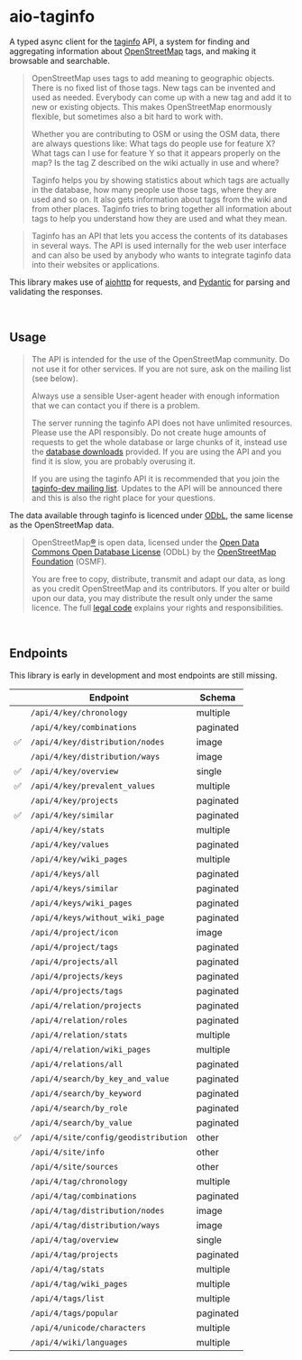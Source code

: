 # aio-taginfo
A typed async client for the [taginfo] API, a system for finding and aggregating
information about [OpenStreetMap] tags, and making it browsable and searchable.

> OpenStreetMap uses tags to add meaning to geographic objects. There is no fixed
> list of those tags. New tags can be invented and used as needed. Everybody can
> come up with a new tag and add it to new or existing objects. This makes
> OpenStreetMap enormously flexible, but sometimes also a bit hard to work with.
> 
> Whether you are contributing to OSM or using the OSM data, there are always
> questions like: What tags do people use for feature X? What tags can I use for
> feature Y so that it appears properly on the map? Is the tag Z described on the
> wiki actually in use and where?
> 
> Taginfo helps you by showing statistics about which tags are actually in the
> database, how many people use those tags, where they are used and so on. It also
> gets information about tags from the wiki and from other places. Taginfo tries
> to bring together all information about tags to help you understand how they are
> used and what they mean.

> Taginfo has an API that lets you access the contents of its databases in several
> ways. The API is used internally for the web user interface and can also be used
> by anybody who wants to integrate taginfo data into their websites or
> applications.

This library makes use of [aiohttp] for requests, and [Pydantic] for parsing
and validating the responses.

[taginfo]: https://taginfo.openstreetmap.org
[OpenStreetMap]: https://www.openstreetmap.org
[aiohttp]: https://docs.aiohttp.org/
[Pydantic]: https://pydantic.dev/

<br>

## Usage
> The API is intended for the use of the OpenStreetMap community. Do not use it
> for other services. If you are not sure, ask on the mailing list (see below).
> 
> Always use a sensible User-agent header with enough information that we can
> contact you if there is a problem.
> 
> The server running the taginfo API does not have unlimited resources. Please use
> the API responsibly. Do not create huge amounts of requests to get the whole
> database or large chunks of it, instead use the [database downloads] provided.
> If you are using the API and you find it is slow, you are probably overusing it.
> 
> If you are using the taginfo API it is recommended that you join the
> [taginfo-dev mailing list]. Updates to the API will be announced there and this
> is also the right place for your questions. 

[database downloads]: https://taginfo.openstreetmap.org/download
[taginfo-dev mailing list]: https://lists.openstreetmap.org/listinfo/taginfo-dev

The data available through taginfo is licenced under [ODbL],
the same license as the OpenStreetMap data.

> OpenStreetMap[®] is open data, licensed under the
> [Open Data Commons Open Database License] (ODbL)
> by the [OpenStreetMap Foundation] (OSMF).
> 
> You are free to copy, distribute, transmit and adapt our data, as long as you
> credit OpenStreetMap and its contributors. If you alter or build upon our data,
> you may distribute the result only under the same licence. The full [legal code]
> explains your rights and responsibilities. 

[ODbL]: https://www.openstreetmap.org/copyright/en
[®]: https://www.openstreetmap.org/copyright/en#trademarks
[Open Data Commons Open Database License]: https://opendatacommons.org/licenses/odbl/
[OpenStreetMap Foundation]: https://osmfoundation.org/
[legal code]: https://opendatacommons.org/licenses/odbl/1.0/

<br>

## Endpoints
This library is early in development and most endpoints are still missing.


|     | Endpoint                             | Schema    |
|----:|--------------------------------------|-----------|
|     | `/api/4/key/chronology`              | multiple  |
|     | `/api/4/key/combinations`            | paginated |
|   ✅ | `/api/4/key/distribution/nodes`      | image     |
|     | `/api/4/key/distribution/ways`       | image     |
|   ✅ | `/api/4/key/overview`                | single    |
|   ✅ | `/api/4/key/prevalent_values`        | multiple  |
|     | `/api/4/key/projects`                | paginated |
|   ✅ | `/api/4/key/similar`                 | paginated |
|     | `/api/4/key/stats`                   | multiple  |
|     | `/api/4/key/values`                  | paginated |
|     | `/api/4/key/wiki_pages`              | multiple  |
|     | `/api/4/keys/all`                    | paginated |
|     | `/api/4/keys/similar`                | paginated |
|     | `/api/4/keys/wiki_pages`             | paginated |
|     | `/api/4/keys/without_wiki_page`      | paginated |
|     | `/api/4/project/icon`                | image     |
|     | `/api/4/project/tags`                | paginated |
|     | `/api/4/projects/all`                | paginated |
|     | `/api/4/projects/keys`               | paginated |
|     | `/api/4/projects/tags`               | paginated |
|     | `/api/4/relation/projects`           | paginated |
|     | `/api/4/relation/roles`              | paginated |
|     | `/api/4/relation/stats`              | multiple  |
|     | `/api/4/relation/wiki_pages`         | multiple  |
|     | `/api/4/relations/all`               | paginated |
|     | `/api/4/search/by_key_and_value`     | paginated |
|     | `/api/4/search/by_keyword`           | paginated |
|     | `/api/4/search/by_role`              | paginated |
|     | `/api/4/search/by_value`             | paginated |
|   ✅ | `/api/4/site/config/geodistribution` | other     |
|     | `/api/4/site/info`                   | other     |
|     | `/api/4/site/sources`                | other     |
|     | `/api/4/tag/chronology`              | multiple  |
|     | `/api/4/tag/combinations`            | paginated |
|     | `/api/4/tag/distribution/nodes`      | image     |
|     | `/api/4/tag/distribution/ways`       | image     |
|     | `/api/4/tag/overview`                | single    |
|     | `/api/4/tag/projects`                | paginated |
|     | `/api/4/tag/stats`                   | multiple  |
|     | `/api/4/tag/wiki_pages`              | multiple  |
|     | `/api/4/tags/list`                   | multiple  |
|     | `/api/4/tags/popular`                | paginated |
|     | `/api/4/unicode/characters`          | multiple  |
|     | `/api/4/wiki/languages`              | multiple  |


